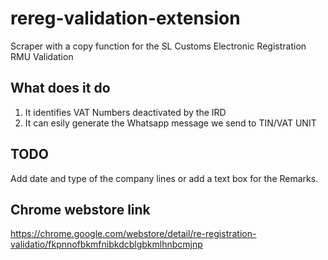 # rereg-validation-extension

Scraper with a copy function for the SL Customs Electronic Registration RMU Validation

## What does it do

1. It identifies VAT Numbers deactivated by the IRD
2. It can esily generate the Whatsapp message we send to TIN/VAT UNIT

## TODO

Add date and type of the company lines or add a text box for the Remarks.


## Chrome webstore link

https://chrome.google.com/webstore/detail/re-registration-validatio/fkpnnofbkmfnibkdcblgbkmlhnbcmjnp
